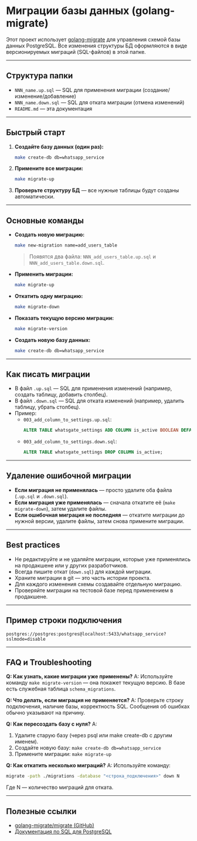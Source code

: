 # Миграции базы данных (golang-migrate)

Этот проект использует [golang-migrate](https://github.com/golang-migrate/migrate) для управления схемой базы данных PostgreSQL. Все изменения структуры БД оформляются в виде версионируемых миграций (SQL-файлов) в этой папке.

---

## Структура папки

- `NNN_name.up.sql`   — SQL для применения миграции (создание/изменение/добавление)
- `NNN_name.down.sql` — SQL для отката миграции (отмена изменений)
- `README.md`         — эта документация

---

## Быстрый старт

1. **Создайте базу данных (один раз):**
   ```sh
   make create-db db=whatsapp_service
   ```
2. **Примените все миграции:**
   ```sh
   make migrate-up
   ```
3. **Проверьте структуру БД** — все нужные таблицы будут созданы автоматически.

---

## Основные команды

- **Создать новую миграцию:**
  ```sh
  make new-migration name=add_users_table
  ```
  > Появятся два файла: `NNN_add_users_table.up.sql` и `NNN_add_users_table.down.sql`.
- **Применить миграции:**
  ```sh
  make migrate-up
  ```
- **Откатить одну миграцию:**
  ```sh
  make migrate-down
  ```
- **Показать текущую версию миграции:**
  ```sh
  make migrate-version
  ```
- **Создать новую базу данных:**
  ```sh
  make create-db db=whatsapp_service
  ```

---

## Как писать миграции

- В файл `.up.sql` — SQL для применения изменений (например, создать таблицу, добавить столбец).
- В файл `.down.sql` — SQL для отката изменений (например, удалить таблицу, убрать столбец).
- Пример:
  - `003_add_column_to_settings.up.sql`:
    ```sql
    ALTER TABLE whatsgate_settings ADD COLUMN is_active BOOLEAN DEFAULT true;
    ```
  - `003_add_column_to_settings.down.sql`:
    ```sql
    ALTER TABLE whatsgate_settings DROP COLUMN is_active;
    ```

---

## Удаление ошибочной миграции

- **Если миграция не применялась** — просто удалите оба файла (`.up.sql` и `.down.sql`).
- **Если миграция уже применялась** — сначала откатите её (`make migrate-down`), затем удалите файлы.
- **Если ошибочная миграция не последняя** — откатите миграции до нужной версии, удалите файлы, затем снова примените миграции.

---

## Best practices

- Не редактируйте и не удаляйте миграции, которые уже применялись на продакшене или у других разработчиков.
- Всегда пишите откат (`down.sql`) для каждой миграции.
- Храните миграции в git — это часть истории проекта.
- Для каждого изменения схемы создавайте отдельную миграцию.
- Проверяйте миграции на тестовой базе перед применением в продакшене.

---

## Пример строки подключения

```
postgres://postgres:postgres@localhost:5433/whatsapp_service?sslmode=disable
```

---

## FAQ и Troubleshooting

**Q: Как узнать, какие миграции уже применены?**
A: Используйте команду `make migrate-version` — она покажет текущую версию. В базе есть служебная таблица `schema_migrations`.

**Q: Что делать, если миграция не применяется?**
A: Проверьте строку подключения, наличие базы, корректность SQL. Сообщения об ошибках обычно указывают на причину.

**Q: Как пересоздать базу с нуля?**
A:
1. Удалите старую базу (через psql или make create-db с другим именем).
2. Создайте новую базу: `make create-db db=whatsapp_service`
3. Примените миграции: `make migrate-up`

**Q: Как откатить несколько миграций?**
A: Используйте команду:
```sh
migrate -path ./migrations -database "<строка_подключения>" down N
```
Где N — количество миграций для отката.

---

## Полезные ссылки
- [golang-migrate/migrate (GitHub)](https://github.com/golang-migrate/migrate)
- [Документация по SQL для PostgreSQL](https://www.postgresql.org/docs/current/sql.html)